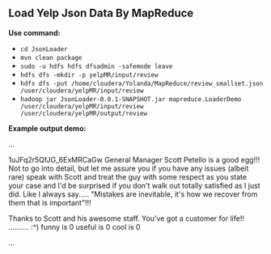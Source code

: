 ## Load Yelp Json Data By MapReduce
**Use command:** 

- `cd JsonLoader`
- `mvn clean package`
- `sudo -u hdfs hdfs dfsadmin -safemode leave`
- `hdfs dfs -mkdir -p yelpMR/input/review`
- `hdfs dfs -put /home/cloudera/Yolanda/MapReduce/review_smallset.json /user/cloudera/yelpMR/input/review`
- `hadoop jar JsonLoader-0.0.1-SNAPSHOT.jar mapreduce.LoaderDemo /user/cloudera/yelpMR/input/review /user/cloudera/yelpMR/output/review`

**Example output demo:**

...

1uJFq2r5QfJG_6ExMRCaGw	General Manager Scott Petello is a good egg!!! Not to go into detail, but let me assure you if you have any issues (albeit rare) speak with Scott and treat the guy with some respect as you state your case and I'd be surprised if you don't walk out totally satisfied as I just did. Like I always say..... "Mistakes are inevitable, it's how we recover from them that is important"!!!

Thanks to Scott and his awesome staff. You've got a customer for life!! .......... :^) funny is 0 useful is 0 cool is 0









...

